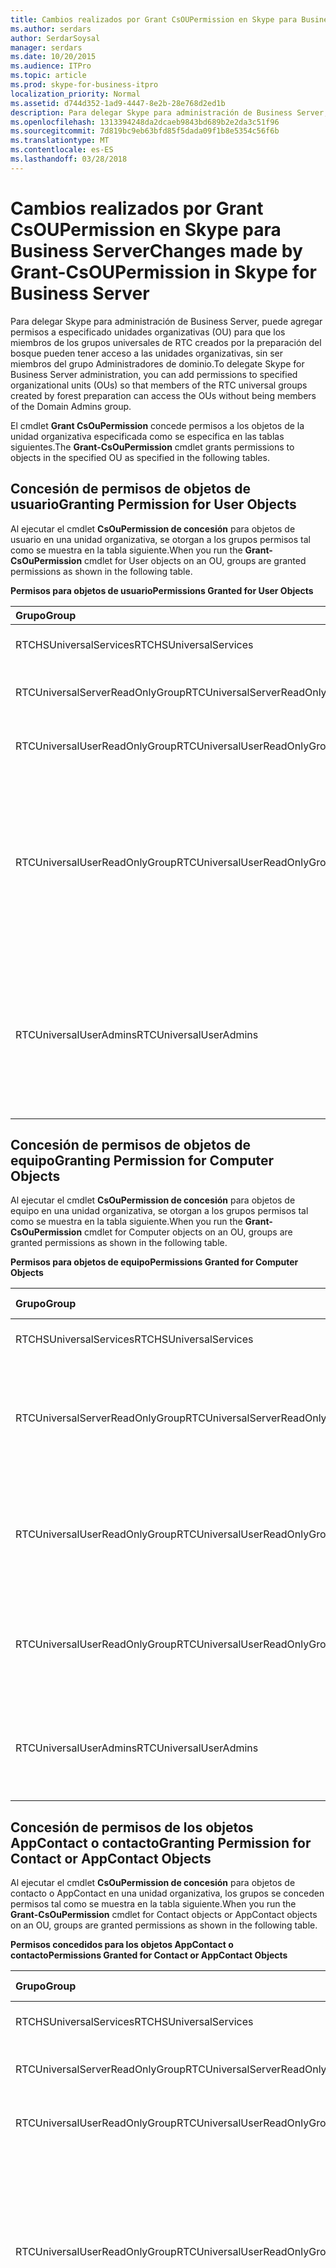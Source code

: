```yaml
---
title: Cambios realizados por Grant CsOUPermission en Skype para Business Server
ms.author: serdars
author: SerdarSoysal
manager: serdars
ms.date: 10/20/2015
ms.audience: ITPro
ms.topic: article
ms.prod: skype-for-business-itpro
localization_priority: Normal
ms.assetid: d744d352-1ad9-4447-8e2b-28e768d2ed1b
description: Para delegar Skype para administración de Business Server, puede agregar permisos a especificado unidades organizativas (OU) para que los miembros de los grupos universales de RTC creados por la preparación del bosque pueden tener acceso a las unidades organizativas, sin ser miembros del grupo Administradores de dominio.
ms.openlocfilehash: 1313394248da2dcaeb9843bd689b2e2da3c51f96
ms.sourcegitcommit: 7d819bc9eb63bfd85f5dada09f1b8e5354c56f6b
ms.translationtype: MT
ms.contentlocale: es-ES
ms.lasthandoff: 03/28/2018
---
```

# <a name="changes-made-by-grant-csoupermission-in-skype-for-business-server"></a><span data-ttu-id="65775-103">Cambios realizados por Grant CsOUPermission en Skype para Business Server</span><span class="sxs-lookup"><span data-stu-id="65775-103">Changes made by Grant-CsOUPermission in Skype for Business Server</span></span>
 
<span data-ttu-id="65775-104">Para delegar Skype para administración de Business Server, puede agregar permisos a especificado unidades organizativas (OU) para que los miembros de los grupos universales de RTC creados por la preparación del bosque pueden tener acceso a las unidades organizativas, sin ser miembros del grupo Administradores de dominio.</span><span class="sxs-lookup"><span data-stu-id="65775-104">To delegate Skype for Business Server administration, you can add permissions to specified organizational units (OUs) so that members of the RTC universal groups created by forest preparation can access the OUs without being members of the Domain Admins group.</span></span> 
  
<span data-ttu-id="65775-105">El cmdlet **Grant CsOuPermission** concede permisos a los objetos de la unidad organizativa especificada como se especifica en las tablas siguientes.</span><span class="sxs-lookup"><span data-stu-id="65775-105">The **Grant-CsOuPermission** cmdlet grants permissions to objects in the specified OU as specified in the following tables.</span></span>
  
## <a name="granting-permission-for-user-objects"></a><span data-ttu-id="65775-106">Concesión de permisos de objetos de usuario</span><span class="sxs-lookup"><span data-stu-id="65775-106">Granting Permission for User Objects</span></span>

<span data-ttu-id="65775-107">Al ejecutar el cmdlet **CsOuPermission de concesión** para objetos de usuario en una unidad organizativa, se otorgan a los grupos permisos tal como se muestra en la tabla siguiente.</span><span class="sxs-lookup"><span data-stu-id="65775-107">When you run the **Grant-CsOuPermission** cmdlet for User objects on an OU, groups are granted permissions as shown in the following table.</span></span>
  
<span data-ttu-id="65775-108">**Permisos para objetos de usuario**</span><span class="sxs-lookup"><span data-stu-id="65775-108">**Permissions Granted for User Objects**</span></span>

|<span data-ttu-id="65775-109">**Grupo**</span><span class="sxs-lookup"><span data-stu-id="65775-109">**Group**</span></span>|<span data-ttu-id="65775-110">**Permiso**</span><span class="sxs-lookup"><span data-stu-id="65775-110">**Permission**</span></span>|<span data-ttu-id="65775-111">**Se aplica a**</span><span class="sxs-lookup"><span data-stu-id="65775-111">**Applies to**</span></span>|
|:-----|:-----|:-----|
|<span data-ttu-id="65775-112">RTCHSUniversalServices</span><span class="sxs-lookup"><span data-stu-id="65775-112">RTCHSUniversalServices</span></span>  <br/> |<span data-ttu-id="65775-113">Replicar cambios de directorio</span><span class="sxs-lookup"><span data-stu-id="65775-113">Replicating directory changes</span></span>  <br/> |<span data-ttu-id="65775-114">Este objeto sólo</span><span class="sxs-lookup"><span data-stu-id="65775-114">This object only</span></span>  <br/> |
|<span data-ttu-id="65775-115">RTCUniversalServerReadOnlyGroup</span><span class="sxs-lookup"><span data-stu-id="65775-115">RTCUniversalServerReadOnlyGroup</span></span>  <br/> |<span data-ttu-id="65775-116">Mostrar el contenido</span><span class="sxs-lookup"><span data-stu-id="65775-116">List contents</span></span>  <br/> <span data-ttu-id="65775-117">Leer todas las propiedades</span><span class="sxs-lookup"><span data-stu-id="65775-117">Read all properties</span></span>  <br/> <span data-ttu-id="65775-118">Permisos de lectura</span><span class="sxs-lookup"><span data-stu-id="65775-118">Read permissions</span></span>  <br/> |<span data-ttu-id="65775-119">Este objeto sólo</span><span class="sxs-lookup"><span data-stu-id="65775-119">This object only</span></span>  <br/> |
|<span data-ttu-id="65775-120">RTCUniversalUserReadOnlyGroup</span><span class="sxs-lookup"><span data-stu-id="65775-120">RTCUniversalUserReadOnlyGroup</span></span>  <br/> |<span data-ttu-id="65775-121">Mostrar el contenido</span><span class="sxs-lookup"><span data-stu-id="65775-121">List contents</span></span>  <br/> <span data-ttu-id="65775-122">Leer todas las propiedades</span><span class="sxs-lookup"><span data-stu-id="65775-122">Read all properties</span></span>  <br/> <span data-ttu-id="65775-123">Permisos de lectura</span><span class="sxs-lookup"><span data-stu-id="65775-123">Read permissions</span></span>  <br/> |<span data-ttu-id="65775-124">Este objeto sólo</span><span class="sxs-lookup"><span data-stu-id="65775-124">This object only</span></span>  <br/> |
|<span data-ttu-id="65775-125">RTCUniversalUserReadOnlyGroup</span><span class="sxs-lookup"><span data-stu-id="65775-125">RTCUniversalUserReadOnlyGroup</span></span>  <br/> |<span data-ttu-id="65775-126">Leer RTCUserSearchPropertySet</span><span class="sxs-lookup"><span data-stu-id="65775-126">Read RTCUserSearchPropertySet</span></span>  <br/> <span data-ttu-id="65775-127">RTCUserProvisioningPropertySet de lectura</span><span class="sxs-lookup"><span data-stu-id="65775-127">Read RTCUserProvisioningPropertySet</span></span>  <br/> <span data-ttu-id="65775-128">RTCPropertySet de lectura</span><span class="sxs-lookup"><span data-stu-id="65775-128">Read RTCPropertySet</span></span>  <br/> <span data-ttu-id="65775-129">Leer información pública</span><span class="sxs-lookup"><span data-stu-id="65775-129">Read Public-Information</span></span>  <br/> <span data-ttu-id="65775-130">Leer información General</span><span class="sxs-lookup"><span data-stu-id="65775-130">Read General-Information</span></span>  <br/> <span data-ttu-id="65775-131">Leer restricciones de cuentas de usuario</span><span class="sxs-lookup"><span data-stu-id="65775-131">Read User-Account-Restrictions</span></span>  <br/> |<span data-ttu-id="65775-132">Objetos de usuario descendientes</span><span class="sxs-lookup"><span data-stu-id="65775-132">Descendant User objects</span></span>  <br/> |
|<span data-ttu-id="65775-133">RTCUniversalUserAdmins</span><span class="sxs-lookup"><span data-stu-id="65775-133">RTCUniversalUserAdmins</span></span>  <br/> |<span data-ttu-id="65775-134">Escribir RTCUserSearchPropertySet</span><span class="sxs-lookup"><span data-stu-id="65775-134">Write RTCUserSearchPropertySet</span></span>  <br/> <span data-ttu-id="65775-135">Escriba msExchUCVoiceMailSettings</span><span class="sxs-lookup"><span data-stu-id="65775-135">Write msExchUCVoiceMailSettings</span></span>  <br/> <span data-ttu-id="65775-136">Escriba RTCUserProvisioningPropertySet</span><span class="sxs-lookup"><span data-stu-id="65775-136">Write RTCUserProvisioningPropertySet</span></span>  <br/> <span data-ttu-id="65775-137">Escribir RTCPropertySet</span><span class="sxs-lookup"><span data-stu-id="65775-137">Write RTCPropertySet</span></span>  <br/> <span data-ttu-id="65775-138">Escriba proxyAddresses</span><span class="sxs-lookup"><span data-stu-id="65775-138">Write proxyAddresses</span></span>  <br/> |<span data-ttu-id="65775-139">Objetos de usuario descendientes</span><span class="sxs-lookup"><span data-stu-id="65775-139">Descendant User objects</span></span>  <br/> |
   
## <a name="granting-permission-for-computer-objects"></a><span data-ttu-id="65775-140">Concesión de permisos de objetos de equipo</span><span class="sxs-lookup"><span data-stu-id="65775-140">Granting Permission for Computer Objects</span></span>

<span data-ttu-id="65775-141">Al ejecutar el cmdlet **CsOuPermission de concesión** para objetos de equipo en una unidad organizativa, se otorgan a los grupos permisos tal como se muestra en la tabla siguiente.</span><span class="sxs-lookup"><span data-stu-id="65775-141">When you run the **Grant-CsOuPermission** cmdlet for Computer objects on an OU, groups are granted permissions as shown in the following table.</span></span>
  
<span data-ttu-id="65775-142">**Permisos para objetos de equipo**</span><span class="sxs-lookup"><span data-stu-id="65775-142">**Permissions Granted for Computer Objects**</span></span>

|<span data-ttu-id="65775-143">**Grupo**</span><span class="sxs-lookup"><span data-stu-id="65775-143">**Group**</span></span>|<span data-ttu-id="65775-144">**Permiso**</span><span class="sxs-lookup"><span data-stu-id="65775-144">**Permission**</span></span>|<span data-ttu-id="65775-145">**Se aplica a**</span><span class="sxs-lookup"><span data-stu-id="65775-145">**Applies to**</span></span>|
|:-----|:-----|:-----|
|<span data-ttu-id="65775-146">RTCHSUniversalServices</span><span class="sxs-lookup"><span data-stu-id="65775-146">RTCHSUniversalServices</span></span>  <br/> |<span data-ttu-id="65775-147">Replicar cambios de directorio</span><span class="sxs-lookup"><span data-stu-id="65775-147">Replicating directory changes</span></span>  <br/> |<span data-ttu-id="65775-148">Este objeto sólo</span><span class="sxs-lookup"><span data-stu-id="65775-148">This object only</span></span>  <br/> |
|<span data-ttu-id="65775-149">RTCUniversalServerReadOnlyGroup</span><span class="sxs-lookup"><span data-stu-id="65775-149">RTCUniversalServerReadOnlyGroup</span></span>  <br/> |<span data-ttu-id="65775-150">Mostrar el contenido</span><span class="sxs-lookup"><span data-stu-id="65775-150">List contents</span></span>  <br/> <span data-ttu-id="65775-151">Leer todas las propiedades</span><span class="sxs-lookup"><span data-stu-id="65775-151">Read all properties</span></span>  <br/> <span data-ttu-id="65775-152">Permisos de lectura</span><span class="sxs-lookup"><span data-stu-id="65775-152">Read permissions</span></span>  <br/> |<span data-ttu-id="65775-153">Este objeto sólo</span><span class="sxs-lookup"><span data-stu-id="65775-153">This object only</span></span>  <br/> |
|<span data-ttu-id="65775-154">RTCUniversalUserReadOnlyGroup</span><span class="sxs-lookup"><span data-stu-id="65775-154">RTCUniversalUserReadOnlyGroup</span></span>  <br/> |<span data-ttu-id="65775-155">Mostrar el contenido</span><span class="sxs-lookup"><span data-stu-id="65775-155">List contents</span></span>  <br/> <span data-ttu-id="65775-156">Leer todas las propiedades</span><span class="sxs-lookup"><span data-stu-id="65775-156">Read all properties</span></span>  <br/> <span data-ttu-id="65775-157">Permisos de lectura</span><span class="sxs-lookup"><span data-stu-id="65775-157">Read permissions</span></span>  <br/> |<span data-ttu-id="65775-158">Este objeto sólo</span><span class="sxs-lookup"><span data-stu-id="65775-158">This object only</span></span>  <br/> |
|<span data-ttu-id="65775-159">RTCUniversalUserReadOnlyGroup</span><span class="sxs-lookup"><span data-stu-id="65775-159">RTCUniversalUserReadOnlyGroup</span></span>  <br/> |<span data-ttu-id="65775-160">Leer información pública</span><span class="sxs-lookup"><span data-stu-id="65775-160">Read Public-Information</span></span>  <br/> <span data-ttu-id="65775-161">Lectura validado---nombre de Host DNS</span><span class="sxs-lookup"><span data-stu-id="65775-161">Read Validated-DNS-Host-Name</span></span>  <br/> |<span data-ttu-id="65775-162">Objetos descendientes de equipo</span><span class="sxs-lookup"><span data-stu-id="65775-162">Descendant Computer objects</span></span>  <br/> |
|<span data-ttu-id="65775-163">RTCUniversalUserAdmins</span><span class="sxs-lookup"><span data-stu-id="65775-163">RTCUniversalUserAdmins</span></span>  <br/> |<span data-ttu-id="65775-164">Leer información pública</span><span class="sxs-lookup"><span data-stu-id="65775-164">Read Public-Information</span></span>  <br/> <span data-ttu-id="65775-165">Lectura validado---nombre de Host DNS</span><span class="sxs-lookup"><span data-stu-id="65775-165">Read Validated-DNS-Host-Name</span></span>  <br/> |<span data-ttu-id="65775-166">Objetos descendientes de equipo</span><span class="sxs-lookup"><span data-stu-id="65775-166">Descendant Computer objects</span></span>  <br/> |
   
## <a name="granting-permission-for-contact-or-appcontact-objects"></a><span data-ttu-id="65775-167">Concesión de permisos de los objetos AppContact o contacto</span><span class="sxs-lookup"><span data-stu-id="65775-167">Granting Permission for Contact or AppContact Objects</span></span>

<span data-ttu-id="65775-168">Al ejecutar el cmdlet **CsOuPermission de concesión** para objetos de contacto o AppContact en una unidad organizativa, los grupos se conceden permisos tal como se muestra en la tabla siguiente.</span><span class="sxs-lookup"><span data-stu-id="65775-168">When you run the **Grant-CsOuPermission** cmdlet for Contact objects or AppContact objects on an OU, groups are granted permissions as shown in the following table.</span></span>
  
<span data-ttu-id="65775-169">**Permisos concedidos para los objetos AppContact o contacto**</span><span class="sxs-lookup"><span data-stu-id="65775-169">**Permissions Granted for Contact or AppContact Objects**</span></span>

|<span data-ttu-id="65775-170">**Grupo**</span><span class="sxs-lookup"><span data-stu-id="65775-170">**Group**</span></span>|<span data-ttu-id="65775-171">**Permiso**</span><span class="sxs-lookup"><span data-stu-id="65775-171">**Permission**</span></span>|<span data-ttu-id="65775-172">**Se aplica a**</span><span class="sxs-lookup"><span data-stu-id="65775-172">**Applies to**</span></span>|
|:-----|:-----|:-----|
|<span data-ttu-id="65775-173">RTCHSUniversalServices</span><span class="sxs-lookup"><span data-stu-id="65775-173">RTCHSUniversalServices</span></span>  <br/> |<span data-ttu-id="65775-174">Replicar cambios de directorio</span><span class="sxs-lookup"><span data-stu-id="65775-174">Replicating directory changes</span></span>  <br/> |<span data-ttu-id="65775-175">Este objeto sólo</span><span class="sxs-lookup"><span data-stu-id="65775-175">This object only</span></span>  <br/> |
|<span data-ttu-id="65775-176">RTCUniversalServerReadOnlyGroup</span><span class="sxs-lookup"><span data-stu-id="65775-176">RTCUniversalServerReadOnlyGroup</span></span>  <br/> |<span data-ttu-id="65775-177">Mostrar el contenido</span><span class="sxs-lookup"><span data-stu-id="65775-177">List contents</span></span>  <br/> <span data-ttu-id="65775-178">Leer todas las propiedades</span><span class="sxs-lookup"><span data-stu-id="65775-178">Read all properties</span></span>  <br/> <span data-ttu-id="65775-179">Permisos de lectura</span><span class="sxs-lookup"><span data-stu-id="65775-179">Read permissions</span></span>  <br/> |<span data-ttu-id="65775-180">Este objeto sólo</span><span class="sxs-lookup"><span data-stu-id="65775-180">This object only</span></span>  <br/> |
|<span data-ttu-id="65775-181">RTCUniversalUserReadOnlyGroup</span><span class="sxs-lookup"><span data-stu-id="65775-181">RTCUniversalUserReadOnlyGroup</span></span>  <br/> |<span data-ttu-id="65775-182">Mostrar el contenido</span><span class="sxs-lookup"><span data-stu-id="65775-182">List contents</span></span>  <br/> <span data-ttu-id="65775-183">Leer todas las propiedades</span><span class="sxs-lookup"><span data-stu-id="65775-183">Read all properties</span></span>  <br/> <span data-ttu-id="65775-184">Permisos de lectura</span><span class="sxs-lookup"><span data-stu-id="65775-184">Read permissions</span></span>  <br/> |<span data-ttu-id="65775-185">Este objeto sólo</span><span class="sxs-lookup"><span data-stu-id="65775-185">This object only</span></span>  <br/> |
|<span data-ttu-id="65775-186">RTCUniversalUserReadOnlyGroup</span><span class="sxs-lookup"><span data-stu-id="65775-186">RTCUniversalUserReadOnlyGroup</span></span>  <br/> |<span data-ttu-id="65775-187">Leer RTCUserSearchPropertySet</span><span class="sxs-lookup"><span data-stu-id="65775-187">Read RTCUserSearchPropertySet</span></span>  <br/> <span data-ttu-id="65775-188">RTCUserProvisioningPropertySet de lectura</span><span class="sxs-lookup"><span data-stu-id="65775-188">Read RTCUserProvisioningPropertySet</span></span>  <br/> <span data-ttu-id="65775-189">RTCPropertySet de lectura</span><span class="sxs-lookup"><span data-stu-id="65775-189">Read RTCPropertySet</span></span>  <br/> <span data-ttu-id="65775-190">Leer información pública</span><span class="sxs-lookup"><span data-stu-id="65775-190">Read Public-Information</span></span>  <br/> <span data-ttu-id="65775-191">Leer información General</span><span class="sxs-lookup"><span data-stu-id="65775-191">Read General-Information</span></span>  <br/> <span data-ttu-id="65775-192">Leer la información de Personal</span><span class="sxs-lookup"><span data-stu-id="65775-192">Read Personal-Information</span></span>  <br/> <span data-ttu-id="65775-193">Leer restricciones de cuentas de usuario</span><span class="sxs-lookup"><span data-stu-id="65775-193">Read User-Account-Restrictions</span></span>  <br/> |<span data-ttu-id="65775-194">Objetos descendientes de contacto</span><span class="sxs-lookup"><span data-stu-id="65775-194">Descendant Contact objects</span></span>  <br/> |
|<span data-ttu-id="65775-195">RTCUniversalUserAdmins</span><span class="sxs-lookup"><span data-stu-id="65775-195">RTCUniversalUserAdmins</span></span>  <br/> |<span data-ttu-id="65775-196">Escribir RTCUserSearchPropertySet</span><span class="sxs-lookup"><span data-stu-id="65775-196">Write RTCUserSearchPropertySet</span></span>  <br/> <span data-ttu-id="65775-197">Escriba otherIpPhone</span><span class="sxs-lookup"><span data-stu-id="65775-197">Write otherIpPhone</span></span>  <br/> <span data-ttu-id="65775-198">Escribir displayName</span><span class="sxs-lookup"><span data-stu-id="65775-198">Write displayName</span></span>  <br/> <span data-ttu-id="65775-199">Escribir descripción</span><span class="sxs-lookup"><span data-stu-id="65775-199">Write description</span></span>  <br/> <span data-ttu-id="65775-200">Escriba el número de teléfono</span><span class="sxs-lookup"><span data-stu-id="65775-200">Write telephoneNumber</span></span>  <br/> <span data-ttu-id="65775-201">Escriba msExchUCVoiceMailSettings</span><span class="sxs-lookup"><span data-stu-id="65775-201">Write msExchUCVoiceMailSettings</span></span>  <br/> <span data-ttu-id="65775-202">Escriba RTCUserProvisioningPropertySet</span><span class="sxs-lookup"><span data-stu-id="65775-202">Write RTCUserProvisioningPropertySet</span></span>  <br/> <span data-ttu-id="65775-203">Escribir RTCPropertySet</span><span class="sxs-lookup"><span data-stu-id="65775-203">Write RTCPropertySet</span></span>  <br/> <span data-ttu-id="65775-204">Escriba proxyAddresses</span><span class="sxs-lookup"><span data-stu-id="65775-204">Write proxyAddresses</span></span>  <br/> |<span data-ttu-id="65775-205">Objetos descendientes de contacto</span><span class="sxs-lookup"><span data-stu-id="65775-205">Descendant Contact objects</span></span>  <br/> |
   
## <a name="granting-permission-for-device-objects"></a><span data-ttu-id="65775-206">Concesión de permisos de objetos de dispositivo</span><span class="sxs-lookup"><span data-stu-id="65775-206">Granting Permission for Device Objects</span></span>

<span data-ttu-id="65775-207">Al ejecutar el cmdlet **CsOuPermission de concesión** para los objetos de dispositivo en una unidad organizativa, se otorgan a los grupos permisos tal como se muestra en la tabla siguiente.</span><span class="sxs-lookup"><span data-stu-id="65775-207">When you run the **Grant-CsOuPermission** cmdlet for Device objects on an OU, groups are granted permissions as shown in the following table.</span></span>
  
<span data-ttu-id="65775-208">**Permisos concedidos sobre objetos de dispositivo**</span><span class="sxs-lookup"><span data-stu-id="65775-208">**Permissions Granted for Device Objects**</span></span>

|<span data-ttu-id="65775-209">**Grupo**</span><span class="sxs-lookup"><span data-stu-id="65775-209">**Group**</span></span>|<span data-ttu-id="65775-210">**Permiso**</span><span class="sxs-lookup"><span data-stu-id="65775-210">**Permission**</span></span>|<span data-ttu-id="65775-211">**Se aplica a**</span><span class="sxs-lookup"><span data-stu-id="65775-211">**Applies to**</span></span>|
|:-----|:-----|:-----|
|<span data-ttu-id="65775-212">RTCHSUniversalServices</span><span class="sxs-lookup"><span data-stu-id="65775-212">RTCHSUniversalServices</span></span>  <br/> |<span data-ttu-id="65775-213">Replicar cambios de directorio</span><span class="sxs-lookup"><span data-stu-id="65775-213">Replicating directory changes</span></span>  <br/> |<span data-ttu-id="65775-214">Este objeto sólo</span><span class="sxs-lookup"><span data-stu-id="65775-214">This object only</span></span>  <br/> |
|<span data-ttu-id="65775-215">RTCUniversalServerReadOnlyGroup</span><span class="sxs-lookup"><span data-stu-id="65775-215">RTCUniversalServerReadOnlyGroup</span></span>  <br/> |<span data-ttu-id="65775-216">Mostrar el contenido</span><span class="sxs-lookup"><span data-stu-id="65775-216">List contents</span></span>  <br/> <span data-ttu-id="65775-217">Leer todas las propiedades</span><span class="sxs-lookup"><span data-stu-id="65775-217">Read all properties</span></span>  <br/> <span data-ttu-id="65775-218">Permisos de lectura</span><span class="sxs-lookup"><span data-stu-id="65775-218">Read permissions</span></span>  <br/> |<span data-ttu-id="65775-219">Este objeto sólo</span><span class="sxs-lookup"><span data-stu-id="65775-219">This object only</span></span>  <br/> |
|<span data-ttu-id="65775-220">RTCUniversalUserReadOnlyGroup</span><span class="sxs-lookup"><span data-stu-id="65775-220">RTCUniversalUserReadOnlyGroup</span></span>  <br/> |<span data-ttu-id="65775-221">Mostrar el contenido</span><span class="sxs-lookup"><span data-stu-id="65775-221">List contents</span></span>  <br/> <span data-ttu-id="65775-222">Leer todas las propiedades</span><span class="sxs-lookup"><span data-stu-id="65775-222">Read all properties</span></span>  <br/> <span data-ttu-id="65775-223">Permisos de lectura</span><span class="sxs-lookup"><span data-stu-id="65775-223">Read permissions</span></span>  <br/> |<span data-ttu-id="65775-224">Este objeto sólo</span><span class="sxs-lookup"><span data-stu-id="65775-224">This object only</span></span>  <br/> |
|<span data-ttu-id="65775-225">RTCUniversalUserReadOnlyGroup</span><span class="sxs-lookup"><span data-stu-id="65775-225">RTCUniversalUserReadOnlyGroup</span></span>  <br/> |<span data-ttu-id="65775-226">Leer RTCUserSearchPropertySet</span><span class="sxs-lookup"><span data-stu-id="65775-226">Read RTCUserSearchPropertySet</span></span>  <br/> <span data-ttu-id="65775-227">RTCUserProvisioningPropertySet de lectura</span><span class="sxs-lookup"><span data-stu-id="65775-227">Read RTCUserProvisioningPropertySet</span></span>  <br/> <span data-ttu-id="65775-228">RTCPropertySet de lectura</span><span class="sxs-lookup"><span data-stu-id="65775-228">Read RTCPropertySet</span></span>  <br/> <span data-ttu-id="65775-229">Leer información pública</span><span class="sxs-lookup"><span data-stu-id="65775-229">Read Public-Information</span></span>  <br/> <span data-ttu-id="65775-230">Leer la información de Personal</span><span class="sxs-lookup"><span data-stu-id="65775-230">Read Personal-Information</span></span>  <br/> <span data-ttu-id="65775-231">Leer información General</span><span class="sxs-lookup"><span data-stu-id="65775-231">Read General-Information</span></span>  <br/> <span data-ttu-id="65775-232">Leer restricciones de cuentas de usuario</span><span class="sxs-lookup"><span data-stu-id="65775-232">Read User-Account-Restrictions</span></span>  <br/> |<span data-ttu-id="65775-233">Objetos descendientes de contacto</span><span class="sxs-lookup"><span data-stu-id="65775-233">Descendant Contact objects</span></span>  <br/> |
|<span data-ttu-id="65775-234">RTCUniversalUserAdmins</span><span class="sxs-lookup"><span data-stu-id="65775-234">RTCUniversalUserAdmins</span></span>  <br/> |<span data-ttu-id="65775-235">Crear secundarios</span><span class="sxs-lookup"><span data-stu-id="65775-235">Create child</span></span>  <br/> <span data-ttu-id="65775-236">Eliminar secundario</span><span class="sxs-lookup"><span data-stu-id="65775-236">Delete child</span></span>  <br/> <span data-ttu-id="65775-237">Eliminar árbol</span><span class="sxs-lookup"><span data-stu-id="65775-237">Delete tree</span></span>  <br/> |<span data-ttu-id="65775-238">Contacto</span><span class="sxs-lookup"><span data-stu-id="65775-238">Contact</span></span>  <br/> |
|<span data-ttu-id="65775-239">RTCUniversalUserAdmins</span><span class="sxs-lookup"><span data-stu-id="65775-239">RTCUniversalUserAdmins</span></span>  <br/> |<span data-ttu-id="65775-240">Escribir displayName</span><span class="sxs-lookup"><span data-stu-id="65775-240">Write displayName</span></span>  <br/> <span data-ttu-id="65775-241">Escribir descripción</span><span class="sxs-lookup"><span data-stu-id="65775-241">Write description</span></span>  <br/> <span data-ttu-id="65775-242">Escriba el número de teléfono</span><span class="sxs-lookup"><span data-stu-id="65775-242">Write telephoneNumber</span></span>  <br/> |<span data-ttu-id="65775-243">Objetos de usuario descendientes</span><span class="sxs-lookup"><span data-stu-id="65775-243">Descendant User objects</span></span>  <br/> |
|<span data-ttu-id="65775-244">RTCUniversalUserAdmins</span><span class="sxs-lookup"><span data-stu-id="65775-244">RTCUniversalUserAdmins</span></span>  <br/> |<span data-ttu-id="65775-245">Escribir RTCUserSearchPropertySet</span><span class="sxs-lookup"><span data-stu-id="65775-245">Write RTCUserSearchPropertySet</span></span>  <br/> <span data-ttu-id="65775-246">Escriba otherIpPhone</span><span class="sxs-lookup"><span data-stu-id="65775-246">Write otherIpPhone</span></span>  <br/> <span data-ttu-id="65775-247">Escribir displayName</span><span class="sxs-lookup"><span data-stu-id="65775-247">Write displayName</span></span>  <br/> <span data-ttu-id="65775-248">Escribir descripción</span><span class="sxs-lookup"><span data-stu-id="65775-248">Write description</span></span>  <br/> <span data-ttu-id="65775-249">Escriba el número de teléfono</span><span class="sxs-lookup"><span data-stu-id="65775-249">Write telephoneNumber</span></span>  <br/> <span data-ttu-id="65775-250">Escriba msExchUCVoiceMailSettings</span><span class="sxs-lookup"><span data-stu-id="65775-250">Write msExchUCVoiceMailSettings</span></span>  <br/> <span data-ttu-id="65775-251">Escriba RTCUserProvisioningPropertySet</span><span class="sxs-lookup"><span data-stu-id="65775-251">Write RTCUserProvisioningPropertySet</span></span>  <br/> <span data-ttu-id="65775-252">Escribir RTCPropertySet</span><span class="sxs-lookup"><span data-stu-id="65775-252">Write RTCPropertySet</span></span>  <br/> <span data-ttu-id="65775-253">Escriba proxyAddresses</span><span class="sxs-lookup"><span data-stu-id="65775-253">Write proxyAddresses</span></span>  <br/> |<span data-ttu-id="65775-254">Objetos descendientes de contacto</span><span class="sxs-lookup"><span data-stu-id="65775-254">Descendant Contact objects</span></span>  <br/> |
   
## <a name="granting-permission-for-inetorgperson-objects"></a><span data-ttu-id="65775-255">Concesión de permisos de objetos InetOrgPerson</span><span class="sxs-lookup"><span data-stu-id="65775-255">Granting Permission for InetOrgPerson Objects</span></span>

<span data-ttu-id="65775-256">Al ejecutar el cmdlet **CsOuPermission de concesión** de objetos InetOrgPerson en una unidad organizativa, se otorgan a los grupos permisos tal como se muestra en la tabla siguiente.</span><span class="sxs-lookup"><span data-stu-id="65775-256">When you run the **Grant-CsOuPermission** cmdlet for InetOrgPerson objects on an OU, groups are granted permissions as shown in the following table.</span></span>
  
<span data-ttu-id="65775-257">**Permisos concedidos sobre objetos InetOrgPerson**</span><span class="sxs-lookup"><span data-stu-id="65775-257">**Permissions Granted for InetOrgPerson Objects**</span></span>

|<span data-ttu-id="65775-258">**Grupo**</span><span class="sxs-lookup"><span data-stu-id="65775-258">**Group**</span></span>|<span data-ttu-id="65775-259">**Permiso**</span><span class="sxs-lookup"><span data-stu-id="65775-259">**Permission**</span></span>|<span data-ttu-id="65775-260">**Se aplica a**</span><span class="sxs-lookup"><span data-stu-id="65775-260">**Applies to**</span></span>|
|:-----|:-----|:-----|
|<span data-ttu-id="65775-261">RTCHSUniversalServices</span><span class="sxs-lookup"><span data-stu-id="65775-261">RTCHSUniversalServices</span></span>  <br/> |<span data-ttu-id="65775-262">Replicar cambios de directorio</span><span class="sxs-lookup"><span data-stu-id="65775-262">Replicating directory changes</span></span>  <br/> |<span data-ttu-id="65775-263">Este objeto sólo</span><span class="sxs-lookup"><span data-stu-id="65775-263">This object only</span></span>  <br/> |
|<span data-ttu-id="65775-264">RTCUniversalServerReadOnlyGroup</span><span class="sxs-lookup"><span data-stu-id="65775-264">RTCUniversalServerReadOnlyGroup</span></span>  <br/> |<span data-ttu-id="65775-265">Mostrar el contenido</span><span class="sxs-lookup"><span data-stu-id="65775-265">List contents</span></span>  <br/> <span data-ttu-id="65775-266">Leer todas las propiedades</span><span class="sxs-lookup"><span data-stu-id="65775-266">Read all properties</span></span>  <br/> <span data-ttu-id="65775-267">Permisos de lectura</span><span class="sxs-lookup"><span data-stu-id="65775-267">Read permissions</span></span>  <br/> |<span data-ttu-id="65775-268">Este objeto sólo</span><span class="sxs-lookup"><span data-stu-id="65775-268">This object only</span></span>  <br/> |
|<span data-ttu-id="65775-269">RTCUniversalUserReadOnlyGroup</span><span class="sxs-lookup"><span data-stu-id="65775-269">RTCUniversalUserReadOnlyGroup</span></span>  <br/> |<span data-ttu-id="65775-270">Mostrar el contenido</span><span class="sxs-lookup"><span data-stu-id="65775-270">List contents</span></span>  <br/> <span data-ttu-id="65775-271">Leer todas las propiedades</span><span class="sxs-lookup"><span data-stu-id="65775-271">Read all properties</span></span>  <br/> <span data-ttu-id="65775-272">Permisos de lectura</span><span class="sxs-lookup"><span data-stu-id="65775-272">Read permissions</span></span>  <br/> |<span data-ttu-id="65775-273">Este objeto sólo</span><span class="sxs-lookup"><span data-stu-id="65775-273">This object only</span></span>  <br/> |
|<span data-ttu-id="65775-274">RTCUniversalUserReadOnlyGroup</span><span class="sxs-lookup"><span data-stu-id="65775-274">RTCUniversalUserReadOnlyGroup</span></span>  <br/> |<span data-ttu-id="65775-275">Leer RTCUserSearchPropertySet</span><span class="sxs-lookup"><span data-stu-id="65775-275">Read RTCUserSearchPropertySet</span></span>  <br/> <span data-ttu-id="65775-276">RTCUserProvisioningPropertySet de lectura</span><span class="sxs-lookup"><span data-stu-id="65775-276">Read RTCUserProvisioningPropertySet</span></span>  <br/> <span data-ttu-id="65775-277">RTCPropertySet de lectura</span><span class="sxs-lookup"><span data-stu-id="65775-277">Read RTCPropertySet</span></span>  <br/> <span data-ttu-id="65775-278">Leer la información de Personal</span><span class="sxs-lookup"><span data-stu-id="65775-278">Read Personal-Information</span></span>  <br/> <span data-ttu-id="65775-279">Leer información pública</span><span class="sxs-lookup"><span data-stu-id="65775-279">Read Public-Information</span></span>  <br/> <span data-ttu-id="65775-280">Leer información General</span><span class="sxs-lookup"><span data-stu-id="65775-280">Read General-Information</span></span>  <br/> <span data-ttu-id="65775-281">Leer restricciones de cuentas de usuario</span><span class="sxs-lookup"><span data-stu-id="65775-281">Read User-Account-Restrictions</span></span>  <br/> |<span data-ttu-id="65775-282">Objetos inetOrgPerson descendientes</span><span class="sxs-lookup"><span data-stu-id="65775-282">Descendant inetOrgPerson objects</span></span>  <br/> |
|<span data-ttu-id="65775-283">RTCUniversalUserAdmins</span><span class="sxs-lookup"><span data-stu-id="65775-283">RTCUniversalUserAdmins</span></span>  <br/> |<span data-ttu-id="65775-284">Escribir RTCUserSearchPropertySet</span><span class="sxs-lookup"><span data-stu-id="65775-284">Write RTCUserSearchPropertySet</span></span>  <br/> <span data-ttu-id="65775-285">Escriba RTCUserProvisioningPropertySet</span><span class="sxs-lookup"><span data-stu-id="65775-285">Write RTCUserProvisioningPropertySet</span></span>  <br/> <span data-ttu-id="65775-286">Escribir RTCPropertySet</span><span class="sxs-lookup"><span data-stu-id="65775-286">Write RTCPropertySet</span></span>  <br/> <span data-ttu-id="65775-287">Escriba proxyAddresses</span><span class="sxs-lookup"><span data-stu-id="65775-287">Write proxyAddresses</span></span>  <br/> |<span data-ttu-id="65775-288">Objetos inetOrgPerson descendientes</span><span class="sxs-lookup"><span data-stu-id="65775-288">Descendant inetOrgPerson objects</span></span>  <br/> |
   

